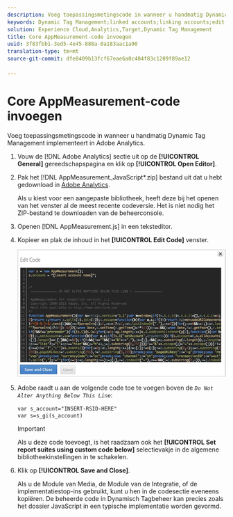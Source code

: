 ```yaml
---
description: Voeg toepassingsmetingscode in wanneer u handmatig Dynamic Tag Management implementeert in Adobe Analytics.
keywords: Dynamic Tag Management;linked accounts;linking accounts;edit code;appmeasurement;appmeasurement code
solution: Experience Cloud,Analytics,Target,Dynamic Tag Management
title: Core AppMeasurement-code invoegen
uuid: 3f83fbb1-3ed5-4e45-888a-0a183aac1a90
translation-type: tm+mt
source-git-commit: dfe8409b13fcf67eae6a0c404f83c1209f89ae12

---
```



# Core AppMeasurement-code invoegen

Voeg toepassingsmetingscode in wanneer u handmatig Dynamic Tag Management implementeert in Adobe Analytics.

1. Vouw de [!DNL Adobe Analytics] sectie uit op de **[!UICONTROL General]** gereedschapspagina en klik op **[!UICONTROL Open Editor]**.
1. Pak het [!DNL AppMeasurement_JavaScript*.zip] bestand uit dat u hebt gedownload in [Adobe Analytics](/help/implement/other/dtm/t-analytics-deploy.md).

   Als u kiest voor een aangepaste bibliotheek, heeft deze bij het openen van het venster al de meest recente codeversie. Het is niet nodig het ZIP-bestand te downloaden van de beheerconsole.
1. Openen [!DNL AppMeasurement.js] in een teksteditor.
1. Kopieer en plak de inhoud in het **[!UICONTROL Edit Code]** venster.

   ![](assets/edit-code.png)

1. Adobe raadt u aan de volgende code toe te voegen boven de *`Do Not Alter Anything Below This Line`*:

   ```
   var s_account="INSERT-RSID-HERE"
   var s=s_gi(s_account)
   ```

   >[!IMPORTANT]
   >
   >Als u deze code toevoegt, is het raadzaam ook het **[!UICONTROL Set report suites using custom code below]** selectievakje in de algemene bibliotheekinstellingen in te schakelen.

1. Klik op **[!UICONTROL Save and Close]**.

   Als u de Module van Media, de Module van de Integratie, of de implementatiestop-ins gebruikt, kunt u hen in de codesectie eveneens kopiëren. De beheerde code in Dynamisch Tagbeheer kan precies zoals het dossier JavaScript in een typische implementatie worden gevormd.

